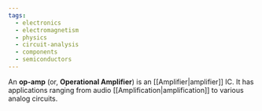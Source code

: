 ```yaml
---
tags:
  - electronics
  - electromagnetism
  - physics
  - circuit-analysis
  - components
  - semiconductors
---
```

An **op-amp** (or, **Operational Amplifier**) is an [[Amplifier|amplifier]] IC. It has applications ranging from audio [[Amplification|amplification]] to various analog circuits. 